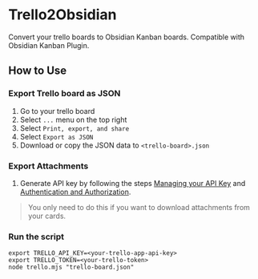 # Trello2Obsidian

Convert your trello boards to Obsidian Kanban boards. Compatible with Obsidian Kanban Plugin.

## How to Use

### Export Trello board as JSON

1. Go to your trello board
2. Select `...` menu on the top right
3. Select `Print, export, and share`
4. Select `Export as JSON`
5. Download or copy the JSON data to `<trello-board>.json`

### Export Attachments

1. Generate API key by following the steps [Managing your API Key](https://developer.atlassian.com/cloud/trello/guides/rest-api/api-introduction/#managing-your-api-key) and [Authentication and Authorization](https://developer.atlassian.com/cloud/trello/guides/rest-api/api-introduction/#authentication-and-authorization).

> You only need to do this if you want to download attachments from your cards.

### Run the script

```
export TRELLO_API_KEY=<your-trello-app-api-key>
export TRELLO_TOKEN=<your-trello-token>
node trello.mjs "trello-board.json"
```